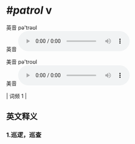 # ***\#patrol*** v
英音 pə'trəʊl  
英音
<audio src="./media/patrol1.aac" controls="controls"></audio>

美音 pə'troʊl  
美音
<audio src="./media/patrol2.aac" controls="controls"></audio>



| 词频 1 |  

英文释义
---
### 1.**巡逻，巡查**  


